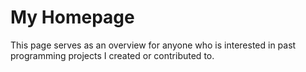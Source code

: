 # My Homepage
This page serves as an overview for anyone who is interested in past programming projects I created or contributed to.
